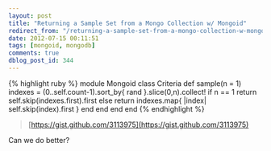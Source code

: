 ```yaml
---
layout: post
title: "Returning a Sample Set from a Mongo Collection w/ Mongoid"
redirect_from: "/returning-a-sample-set-from-a-mongo-collection-w-mongoid/"
date: 2012-07-15 00:11:51
tags: [mongoid, mongodb]
comments: true
dblog_post_id: 344
---
```


{% highlight ruby %}
module Mongoid
  class Criteria
    def sample(n = 1)
      indexes = (0..self.count-1).sort_by{ rand }.slice(0,n).collect!
      if n == 1
        return self.skip(indexes.first).first
      else
        return indexes.map{ |index| self.skip(index).first }
      end
    end
  end
end
{% endhighlight %}

> [https://gist.github.com/3113975](https://gist.github.com/3113975)

Can we do better?

